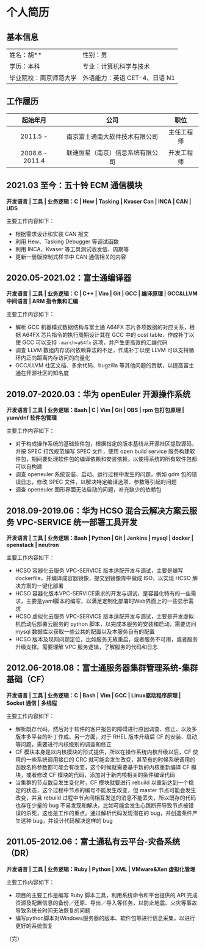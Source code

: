个人简历
=======

基本信息
-------

| | |
| :--- | :--- |
| 姓名：胡** | 性别：男 |
| 学历：本科 | 专业：计算机科学与技术 |
| 毕业院校：南京师范大学 | 外语能力：英语 CET-4、日语 N1 |


工作履历
-------

| 起始年月 | 公司 | 职位 |
| :---: | :---: | :---: |
| 2011.5 - | 南京富士通南大软件技术有限公司 | 主任工程师 |
| 2008.6 - 2011.4 | 联迪恒星（南京）信息系统有限公司 | 开发工程师 |

2021.03 至今：五十铃 ECM 通信模块
-------------------------------

**开发语言 | 工具 | 业务逻辑：C | Hew | Tasking | Kvaser Can | INCA | CAN | UDS**

主要工作内容如下：

* 根据需求设计和实装 CAN 报文
* 利用 Hew、Tasking Debugger 等调试函数
* 利用 INCA、Kvaser 等工具测试收发信、周期等
* 更新一册版控制式样书中 CAN 通信相关的内容

2020.05-2021.02：富士通编译器
---------------------------

**开发语言 | 工具 | 业务逻辑：C | C++ | Vim | Git | GCC | 编译原理 | GCC&LLVM 中间语言 | ARM 指令集和汇编**

主要工作内容如下：

* 解析 GCC 机器模式数据结构与富士通 A64FX 芯片各项数据的对应关系，根据 A64FX 芯片指令的执行周期设计其在 GCC 中的 cost table，作成补丁以使 GCC 可以支持 `-march=a64fx` 选项，并产生更高效的汇编代码
* 调查 LLVM 数组内存访问依赖算法的不足，作成补丁以使 LLVM 可以支持循环内正向距离内存访问的向量化
* GCC/LLVM 社区文档、多余代码、bugzilla 等其他问题的贡献，以提高富士通在开源社区的知名度

2019.07-2020.03：华为 openEuler 开源操作系统
------------------------------------------

**开发语言 | 工具 | 业务逻辑：Bash | C | Vim | Git | OBS | rpm 包打包原理 | yum/dnf 软件包管理**

主要工作内容如下：

* 对于构成操作系统的基础软件包，根据指定的版本基线从开源社区提取源码，并按 SPEC 打包规范编写 SPEC 文件，使用 open build service 服务构建软件包，期间要处理软件包的编译依赖和安装依赖，以使得系统的所有软件包都可以自构建
* 调查 openeuler 系统安装、启动、运行过程中发生的问题，例如 gdm 包的错误日志，修改 SPEC 文件，以解决特定编译选项、参数等引起的问题
* 调查 openeuler 图形界面无法启动的问题，补充缺少的依赖包

2018.09-2019.06：华为 HCSO 混合云解决方案云服务 VPC-SERVICE 统一部署工具开发
----------------------------------------------------------------------

**开发语言 | 工具 | 业务逻辑：Bash | Python | Git | Jenkins | mysql | docker | openstack | neutron**

主要工作内容如下：

* HCSO 容器化云服务 VPC-SERVICE 版本适配开发与调试，主要是编写 dockerfile，并编译成容器镜像，提交到镜像库中做成 ISO，以实现 HCSO 解决方案的一键化部署
* HCSO 容器化版本VPC-SERVICE需求的开发与调试，是容器化特有的一些需求，主要是yaml脚本的编写，以满足定制化部署时Web界面上的一些显示需求
* HCSO 虚拟化云服务 VPC-SERVICE 版本适配开发与调试，主要是开发虚拟机启动后部署云服务的 python 脚本，以完成本服务的安装和启动，需要访问 mysql 数据库以获取一些公共的配置以及本服务自有的配置
* HCSO 版本及现网问题定位，比如服务无故重启，或者服务不可用，或者服务升级支撑。需要理解 VPC 服务逻辑，了解服务的代码和日志

2012.06-2018.08：富士通服务器集群管理系统-集群基础（CF）
--------------------------------------------------

**开发语言 | 工具 | 业务逻辑：C | Bash | Vim | GCC | Linux驱动程序原理 | Socket 通信 | 多线程**

主要工作内容如下：

* 解析既存代码，然后对于软件的客户报告的障碍进行原因调查、修正、以及多版本多平台的补丁作成。另一方面，对于 RHEL 版本升级后 CF 的安装、启动等问题，需要进行内核级别的调查和修正
* CF 模块本身是以内核模块的形式提供，所以在操作系统内核升级以后，CF 使用的一些系统调用接口的 CRC 就可能会发生改变，甚至有的时候系统调用的函数名称参数都可能会有改变，这个时候就需要基于新的内核重新编译 CF 模块，或者修改 CF 模块的代码，添加对于新内核相关的条件编译代码
* 当集群的节点数目发生变化时，CF 模块就要进行 rebuild 以重新达到一个稳定的状态，这个过程中节点的编号不能发生改变，但 master 节点可能会发生改变，并且 rebuild 过程中节点间相互发送的消息不能丢失，所以既存的代码也存在少量的 bug 不易发现和解决，比如可能会发生心跳断开导致节点被错误的杀死，这也是工作的重点。通过解析代码发现潜在的 bug，并创造条件产生这种 bug，并设计代码解决这样的 bug

2011.05-2012.06：富士通私有云平台-灾备系统（DR）
--------------------------------------------

**开发语言 | 工具 | 业务逻辑：Ruby | Python | XML | VMware&Xen 虚拟化管理**

主要工作内容如下：

* 项目的主要工作是编写 Ruby 脚本工具，利用系统命令和平台提供的 API 完成资源及配置信息的备份／还原、导出／导入等任务，以防止地震、火灾等事故导致系统长时间无法恢复的问题
* 编写python脚本对Windows服务器的版本、软件包等进行信息采集，以进行更好的系统恢复

（完）